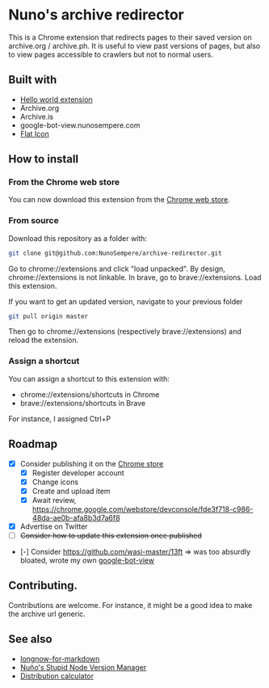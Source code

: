 # Nuno's archive redirector

This is a Chrome extension that redirects pages to their saved version on archive.org / archive.ph. It is useful to view past versions of pages, but also to view pages accessible to crawlers but not to normal users.

## Built with

- [Hello world extension](https://developer.chrome.com/docs/extensions/get-started/tutorial/hello-world)
- Archive.org
- Archive.is 
- google-bot-view.nunosempere.com
- [Flat Icon]("https://www.flaticon.com/free-icons/redirect")

## How to install

### From the Chrome web store

You can now download this extension from the [Chrome web store](https://chromewebstore.google.com/detail/nunos-archive-redirector/dlngooffngfcnconkjnhogjanbcoaibf).

### From source

Download this repository as a folder with:

```sh
git clone git@github.com:NunoSempere/archive-redirector.git
```

Go to chrome://extensions and click "load unpacked". By design, chrome://extensions is not linkable. In brave, go to brave://extensions. Load this extension. 

If you want to get an updated version, navigate to your previous folder 

```sh
git pull origin master
```

Then go to chrome://extensions (respectively brave://extensions) and reload the extension.


### Assign a shortcut

You can assign a shortcut to this extension with:

- chrome://extensions/shortcuts in Chrome
- brave://extensions/shortcuts in Brave

For instance, I assigned Ctrl+P

## Roadmap

- [x] Consider publishing it on the [Chrome store](https://developer.chrome.com/docs/webstore/publish)
  - [x] Register developer account
  - [x] Change icons
  - [x] Create and upload item
  - [x] Await review, <https://chrome.google.com/webstore/devconsole/fde3f718-c986-48da-ae0b-afa8b3d7a6f8>
- [x] Advertise on Twitter
- [ ] ~~Consider how to update this extension once published~~
- [-] Consider <https://github.com/wasi-master/13ft> => was too absurdly bloated, wrote my own [google-bot-view](https://github.com/NunoSempere/google-bot-view)

## Contributing.

Contributions are welcome. For instance, it might be a good idea to make the archive url generic. 

## See also

- [longnow-for-markdown](https://github.com/NunoSempere/longnow-for-markdown)
- [Nuño's Stupid Node Version Manager](https://github.com/NunoSempere/nsnvm)
- [Distribution calculator](https://github.com/NunoSempere/distribution-calculator-android)
